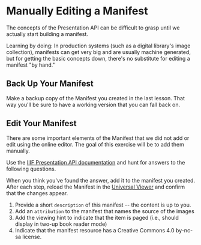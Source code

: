 # Manually Editing a Manifest
The concepts of the Presentation API can be difficult to grasp until we actually start building a manifest.

Learning by doing: In production systems (such as a digital library's image collection), manifests can get very big and are usually machine generated, but for getting the basic concepts down, there's no substitute for editing a manifest "by hand."

## Back Up Your Manifest
Make a backup copy of the Manifest you created in the last lesson.  That way you'll be sure to have a working version that you can fall back on.

## Edit Your Manifest
There are some important elements of the Manifest that we did not add or edit using the online editor.  The goal of this exercise will be to add them manually.

Use the [IIIF Presentation API documentation](http://iiif.io/api/presentation/2.1/) and hunt for answers to the following questions.

When you think you've found the answer, add it to the manifest you created.  
After each step, reload the Manifest in the [Universal Viewer](http://universalviewer.io) and confirm that the changes appear.

1. Provide a short `description` of this manifest -- the content is up to you.
1. Add an `attribution` to the manifest that names the source of the images
1. Add the viewing hint to indicate that the item is paged (i.e., should display in two-up book reader mode)
1. Indicate that the manifest resource has a Creative Commons 4.0 by-nc-sa license.